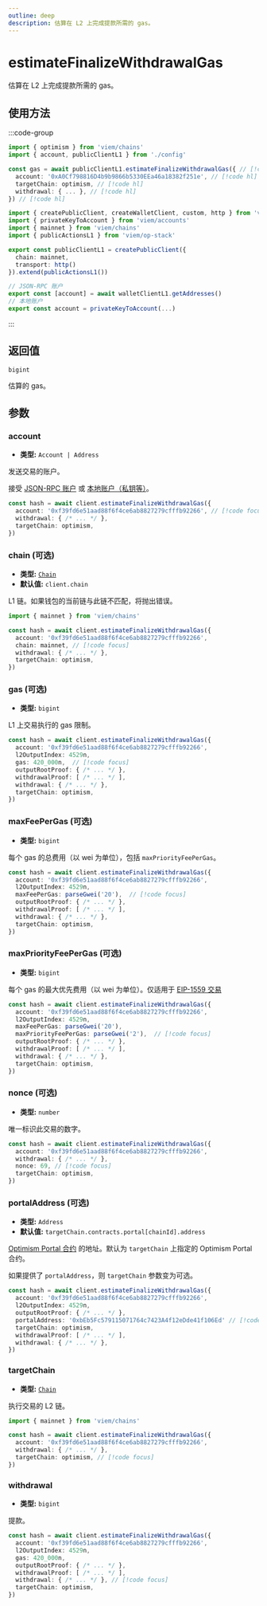 ```yaml
---
outline: deep
description: 估算在 L2 上完成提款所需的 gas。
---
```


# estimateFinalizeWithdrawalGas

估算在 L2 上完成提款所需的 gas。

## 使用方法

:::code-group

```ts [example.ts]
import { optimism } from 'viem/chains'
import { account, publicClientL1 } from './config'

const gas = await publicClientL1.estimateFinalizeWithdrawalGas({ // [!code hl]
  account: '0xA0Cf798816D4b9b9866b5330EEa46a18382f251e', // [!code hl]
  targetChain: optimism, // [!code hl]
  withdrawal: { ... }, // [!code hl]
}) // [!code hl]
```

```ts [config.ts]
import { createPublicClient, createWalletClient, custom, http } from 'viem'
import { privateKeyToAccount } from 'viem/accounts'
import { mainnet } from 'viem/chains'
import { publicActionsL1 } from 'viem/op-stack'

export const publicClientL1 = createPublicClient({
  chain: mainnet,
  transport: http()
}).extend(publicActionsL1())

// JSON-RPC 账户
export const [account] = await walletClientL1.getAddresses()
// 本地账户
export const account = privateKeyToAccount(...)
```

:::

## 返回值

`bigint`

估算的 gas。

## 参数

### account

- **类型:** `Account | Address`

发送交易的账户。

接受 [JSON-RPC 账户](/docs/clients/wallet#json-rpc-accounts) 或 [本地账户（私钥等）](/docs/clients/wallet#local-accounts-private-key-mnemonic-etc)。

```ts
const hash = await client.estimateFinalizeWithdrawalGas({
  account: '0xf39fd6e51aad88f6f4ce6ab8827279cfffb92266', // [!code focus]
  withdrawal: { /* ... */ },
  targetChain: optimism,
})
```

### chain (可选)

- **类型:** [`Chain`](/docs/glossary/types#chain)
- **默认值:** `client.chain`

L1 链。如果钱包的当前链与此链不匹配，将抛出错误。

```ts
import { mainnet } from 'viem/chains'

const hash = await client.estimateFinalizeWithdrawalGas({
  account: '0xf39fd6e51aad88f6f4ce6ab8827279cfffb92266',
  chain: mainnet, // [!code focus]
  withdrawal: { /* ... */ },
  targetChain: optimism,
})
```

### gas (可选)

- **类型:** `bigint`

L1 上交易执行的 gas 限制。

```ts
const hash = await client.estimateFinalizeWithdrawalGas({
  account: '0xf39fd6e51aad88f6f4ce6ab8827279cfffb92266',
  l2OutputIndex: 4529n,
  gas: 420_000n,  // [!code focus]
  outputRootProof: { /* ... */ },
  withdrawalProof: [ /* ... */ ],
  withdrawal: { /* ... */ },
  targetChain: optimism,
})
```

### maxFeePerGas (可选)

- **类型:** `bigint`

每个 gas 的总费用（以 wei 为单位），包括 `maxPriorityFeePerGas`。

```ts
const hash = await client.estimateFinalizeWithdrawalGas({
  account: '0xf39fd6e51aad88f6f4ce6ab8827279cfffb92266',
  l2OutputIndex: 4529n,
  maxFeePerGas: parseGwei('20'),  // [!code focus]
  outputRootProof: { /* ... */ },
  withdrawalProof: [ /* ... */ ],
  withdrawal: { /* ... */ },
  targetChain: optimism,
})
```

### maxPriorityFeePerGas (可选)

- **类型:** `bigint`

每个 gas 的最大优先费用（以 wei 为单位）。仅适用于 [EIP-1559 交易](/docs/glossary/terms#eip-1559-transaction)

```ts
const hash = await client.estimateFinalizeWithdrawalGas({
  account: '0xf39fd6e51aad88f6f4ce6ab8827279cfffb92266',
  l2OutputIndex: 4529n,
  maxFeePerGas: parseGwei('20'), 
  maxPriorityFeePerGas: parseGwei('2'),  // [!code focus]
  outputRootProof: { /* ... */ },
  withdrawalProof: [ /* ... */ ],
  withdrawal: { /* ... */ },
  targetChain: optimism,
})
```

### nonce (可选)

- **类型:** `number`

唯一标识此交易的数字。

```ts
const hash = await client.estimateFinalizeWithdrawalGas({
  account: '0xf39fd6e51aad88f6f4ce6ab8827279cfffb92266',
  withdrawal: { /* ... */ },
  nonce: 69, // [!code focus]
  targetChain: optimism,
})
```

### portalAddress (可选)

- **类型:** `Address`
- **默认值:** `targetChain.contracts.portal[chainId].address`

[Optimism Portal 合约](https://github.com/ethereum-optimism/optimism/blob/develop/packages/contracts-bedrock/src/L1/OptimismPortal.sol) 的地址。默认为 `targetChain` 上指定的 Optimism Portal 合约。

如果提供了 `portalAddress`，则 `targetChain` 参数变为可选。

```ts
const hash = await client.estimateFinalizeWithdrawalGas({
  account: '0xf39fd6e51aad88f6f4ce6ab8827279cfffb92266',
  l2OutputIndex: 4529n,
  outputRootProof: { /* ... */ },
  portalAddress: '0xbEb5Fc579115071764c7423A4f12eDde41f106Ed' // [!code focus]
  targetChain: optimism,
  withdrawalProof: [ /* ... */ ],
  withdrawal: { /* ... */ },
})
```

### targetChain

- **类型:** [`Chain`](/docs/glossary/types#chain)

执行交易的 L2 链。

```ts
import { mainnet } from 'viem/chains'

const hash = await client.estimateFinalizeWithdrawalGas({
  account: '0xf39fd6e51aad88f6f4ce6ab8827279cfffb92266',
  withdrawal: { /* ... */ },
  targetChain: optimism, // [!code focus]
})
```

### withdrawal

- **类型:** `bigint`

提款。

```ts
const hash = await client.estimateFinalizeWithdrawalGas({
  account: '0xf39fd6e51aad88f6f4ce6ab8827279cfffb92266',
  l2OutputIndex: 4529n,
  gas: 420_000n, 
  outputRootProof: { /* ... */ },
  withdrawalProof: [ /* ... */ ],
  withdrawal: { /* ... */ }, // [!code focus]
  targetChain: optimism,
})
```
